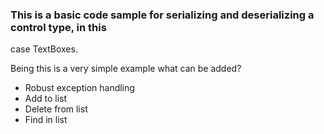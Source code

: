 ### This is a basic code sample for serializing and deserializing a control type, in this
case TextBoxes.

Being this is a very simple example what can be added?

- Robust exception handling
- Add to list
- Delete from list
- Find in list